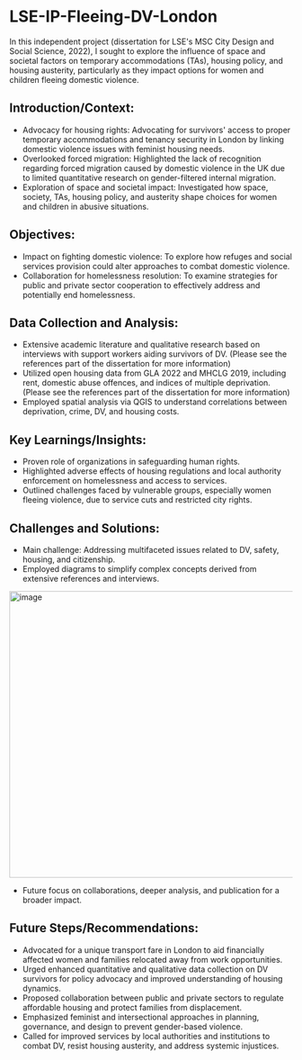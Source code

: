# LSE-IP-Fleeing-DV-London
In this independent project (dissertation for LSE's MSC City Design and Social Science, 2022), I sought to explore the influence of space and societal factors on temporary accommodations (TAs), housing policy, and housing austerity, particularly as they impact options for women and children fleeing domestic violence.

## Introduction/Context: ##

- Advocacy for housing rights: Advocating for survivors' access to proper temporary accommodations and tenancy security in London by linking domestic violence issues with feminist housing needs.
- Overlooked forced migration: Highlighted the lack of recognition regarding forced migration caused by domestic violence in the UK due to limited quantitative research on gender-filtered internal migration.
- Exploration of space and societal impact: Investigated how space, society, TAs, housing policy, and austerity shape choices for women and children in abusive situations.

## Objectives: ## 

- Impact on fighting domestic violence: To explore how refuges and social services provision could alter approaches to combat domestic violence.
- Collaboration for homelessness resolution: To examine strategies for public and private sector cooperation to effectively address and potentially end homelessness.

## Data Collection and Analysis: ##

- Extensive academic literature and qualitative research based on interviews with support workers aiding survivors of DV. (Please see the references part of the dissertation for more information)
- Utilized open housing data from GLA 2022 and MHCLG 2019, including rent, domestic abuse offences, and indices of multiple deprivation. (Please see the references part of the dissertation for more information)
- Employed spatial analysis via QGIS to understand correlations between deprivation, crime, DV, and housing costs.

## Key Learnings/Insights: ##

- Proven role of organizations in safeguarding human rights.
- Highlighted adverse effects of housing regulations and local authority enforcement on homelessness and access to services.
- Outlined challenges faced by vulnerable groups, especially women fleeing violence, due to service cuts and restricted city rights.

## Challenges and Solutions: ##

- Main challenge: Addressing multifaceted issues related to DV, safety, housing, and citizenship.
- Employed diagrams to simplify complex concepts derived from extensive references and interviews.
  
<img width="509" alt="image" src="https://github.com/marianahiroki/LSE-IP-Fleeing-DV-London/assets/110165879/97174b73-63a2-4d1f-a925-81be10ce68f8">

- Future focus on collaborations, deeper analysis, and publication for a broader impact.

## Future Steps/Recommendations: ##

- Advocated for a unique transport fare in London to aid financially affected women and families relocated away from work opportunities.
- Urged enhanced quantitative and qualitative data collection on DV survivors for policy advocacy and improved understanding of housing dynamics.
- Proposed collaboration between public and private sectors to regulate affordable housing and protect families from displacement.
- Emphasized feminist and intersectional approaches in planning, governance, and design to prevent gender-based violence.
- Called for improved services by local authorities and institutions to combat DV, resist housing austerity, and address systemic injustices.
